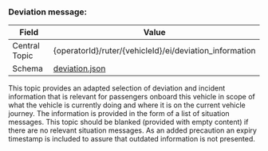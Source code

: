 ### Deviation message:
| Field         | Value                                                   |
|---------------|---------------------------------------------------------|
| Central Topic | {operatorId}/ruter/{vehicleId}/ei/deviation_information |
| Schema        | [ deviation.json ](json-schemas/deviation.json)         |

This topic provides an adapted selection of deviation and incident information that is relevant for passengers onboard 
this vehicle in scope of what the vehicle is currently doing and where it is on the current vehicle journey. The information 
is provided in the form of a list of situation messages. This topic should be blanked (provided with empty content) if 
there are no relevant situation messages. As an added precaution an expiry timestamp is included to assure that outdated information is not presented.